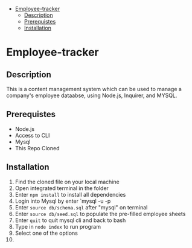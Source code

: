 - [Employee-tracker](#employee-tracker)
  - [Description](#description)
  - [Prerequistes](#prerequistes)
  - [Installation](#installation)


# Employee-tracker

## Description 
This is a content management system which can be used to manage a company's employee dataabse, using Node.js, Inquirer, and MYSQL. 

## Prerequistes 
- Node.js
- Access to CLI 
- Mysql 
- This Repo Cloned  
## Installation 
1. Find the cloned file on your local machine 
2. Open integrated terminal in the folder 
3. Enter `npm install` to install all dependencies 
4. Login into Mysql by enter `mysql -u <username> -p <password>
5. Enter `source db/schema.sql` after "mysql" on terminal
6. Enter `source db/seed.sql` to populate the pre-filled employee sheets 
7. Enter `quit` to quit mysql cli and back to bash 
8. Type in `node index` to run program 
9. Select one of the options 
10. 